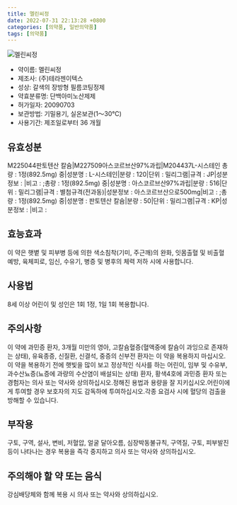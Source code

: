 ```yaml
---
title: 멜린씨정
date: 2022-07-31 22:13:28 +0800
categories: [의약품, 일반의약품]
tags: [의약품]
---
```

![멜린씨정](https://nedrug.mfds.go.kr/pbp/cmn/itemImageDownload/1NOwp2F6BOx)

- 약이름: 멜린씨정
- 제조사: (주)테라젠이텍스
- 성상: 갈색의 장방형 필름코팅정제
- 약효분류명: 단백아미노산제제
- 허가일자: 20090703
- 보관방법: 기밀용기, 실온보관(1～30℃)
- 사용기간: 제조일로부터 36 개월
## 유효성분
M225044판토텐산 칼슘|M227509아스코르브산97%과립|M204437L-시스테인
총량 : 1정(892.5mg) 중|성분명 : L-시스테인|분량 : 120|단위 : 밀리그램|규격 : JP|성분정보 : |비고 : ;총량 : 1정(892.5mg) 중|성분명 : 아스코르브산97%과립|분량 : 516|단위 : 밀리그램|규격 : 별첨규격(전과동)|성분정보 : 아스코르브산으로500mg|비고 : ;총량 : 1정(892.5mg) 중|성분명 : 판토텐산 칼슘|분량 : 50|단위 : 밀리그램|규격 : KP|성분정보 : |비고 :
## 효능효과
이 약은 햇볕 및 피부병 등에 의한 색소침착(기미, 주근깨)의 완화, 잇몸출혈 및 비출혈 예방, 육체피로, 임신, 수유기, 병증 및 병후의 체력 저하 시에 사용합니다.
## 사용법
8세 이상 어린이 및 성인은 1회 1정, 1일 1회 복용합니다.
## 주의사항
이 약에 과민증 환자, 3개월 미만의 영아, 고칼슘혈증(혈액중에 칼슘이 과잉으로 존재하는 상태), 유육종증, 신질환, 신결석, 중증의 신부전 환자는 이 약을 복용하지 마십시오.이 약을 복용하기 전에 햇빛을 많이 보고 정상적인 식사를 하는 어린이, 임부 및 수유부, 과수산뇨증(뇨증에 과량의 수산염이 배설되는 상태) 환자, 황색4호에 과민증 환자 또는 경험자는 의사 또는 약사와 상의하십시오.정해진 용법과 용량을 잘 지키십시오.어린이에게 투여할 경우 보호자의 지도 감독하에 투여하십시오.각종 요검사 시에 혈당의 검출을 방해할 수 있습니다.
## 부작용
구토, 구역, 설사, 변비, 저혈압, 얼굴 달아오름, 심장박동불규칙, 구역질, 구토, 피부발진 등이 나타나는 경우 복용을 즉각 중지하고 의사 또는 약사와 상의하십시오.
## 주의해야 할 약 또는 음식
강심배당체와 함께 복용 시 의사 또는 약사와 상의하십시오.
